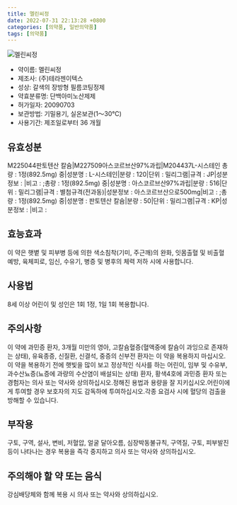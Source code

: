 ```yaml
---
title: 멜린씨정
date: 2022-07-31 22:13:28 +0800
categories: [의약품, 일반의약품]
tags: [의약품]
---
```

![멜린씨정](https://nedrug.mfds.go.kr/pbp/cmn/itemImageDownload/1NOwp2F6BOx)

- 약이름: 멜린씨정
- 제조사: (주)테라젠이텍스
- 성상: 갈색의 장방형 필름코팅정제
- 약효분류명: 단백아미노산제제
- 허가일자: 20090703
- 보관방법: 기밀용기, 실온보관(1～30℃)
- 사용기간: 제조일로부터 36 개월
## 유효성분
M225044판토텐산 칼슘|M227509아스코르브산97%과립|M204437L-시스테인
총량 : 1정(892.5mg) 중|성분명 : L-시스테인|분량 : 120|단위 : 밀리그램|규격 : JP|성분정보 : |비고 : ;총량 : 1정(892.5mg) 중|성분명 : 아스코르브산97%과립|분량 : 516|단위 : 밀리그램|규격 : 별첨규격(전과동)|성분정보 : 아스코르브산으로500mg|비고 : ;총량 : 1정(892.5mg) 중|성분명 : 판토텐산 칼슘|분량 : 50|단위 : 밀리그램|규격 : KP|성분정보 : |비고 :
## 효능효과
이 약은 햇볕 및 피부병 등에 의한 색소침착(기미, 주근깨)의 완화, 잇몸출혈 및 비출혈 예방, 육체피로, 임신, 수유기, 병증 및 병후의 체력 저하 시에 사용합니다.
## 사용법
8세 이상 어린이 및 성인은 1회 1정, 1일 1회 복용합니다.
## 주의사항
이 약에 과민증 환자, 3개월 미만의 영아, 고칼슘혈증(혈액중에 칼슘이 과잉으로 존재하는 상태), 유육종증, 신질환, 신결석, 중증의 신부전 환자는 이 약을 복용하지 마십시오.이 약을 복용하기 전에 햇빛을 많이 보고 정상적인 식사를 하는 어린이, 임부 및 수유부, 과수산뇨증(뇨증에 과량의 수산염이 배설되는 상태) 환자, 황색4호에 과민증 환자 또는 경험자는 의사 또는 약사와 상의하십시오.정해진 용법과 용량을 잘 지키십시오.어린이에게 투여할 경우 보호자의 지도 감독하에 투여하십시오.각종 요검사 시에 혈당의 검출을 방해할 수 있습니다.
## 부작용
구토, 구역, 설사, 변비, 저혈압, 얼굴 달아오름, 심장박동불규칙, 구역질, 구토, 피부발진 등이 나타나는 경우 복용을 즉각 중지하고 의사 또는 약사와 상의하십시오.
## 주의해야 할 약 또는 음식
강심배당체와 함께 복용 시 의사 또는 약사와 상의하십시오.
